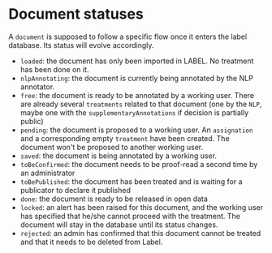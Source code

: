 # Document statuses

A `document` is supposed to follow a specific flow once it enters the label database. Its status will evolve accordingly.

- `loaded`: the document has only been imported in LABEL. No treatment has been done on it.
- `nlpAnnotating`: the document is currently being annotated by the NLP annotator.
- `free`: the document is ready to be annotated by a working user. There are already several `treatments` related to that document (one by the `NLP`, maybe one with the `supplementaryAnnotations` if decision is partially public)
- `pending`: the document is proposed to a working user. An `assignation` and a corresponding empty `treatment` have been created. The document won't be proposed to another working user.
- `saved`: the document is being annotated by a working user.
- `toBeConfirmed`: the document needs to be proof-read a second time by an administrator
- `toBePublished`: the document has been treated and is waiting for a publicator to declare it published
- `done`: the document is ready to be released in open data
- `locked`: an alert has been raised for this document, and the working user has specified that he/she cannot proceed with the treatment. The document will stay in the database until its status changes.
- `rejected`: an admin has confirmed that this document cannot be treated and that it needs to be deleted from Label.

